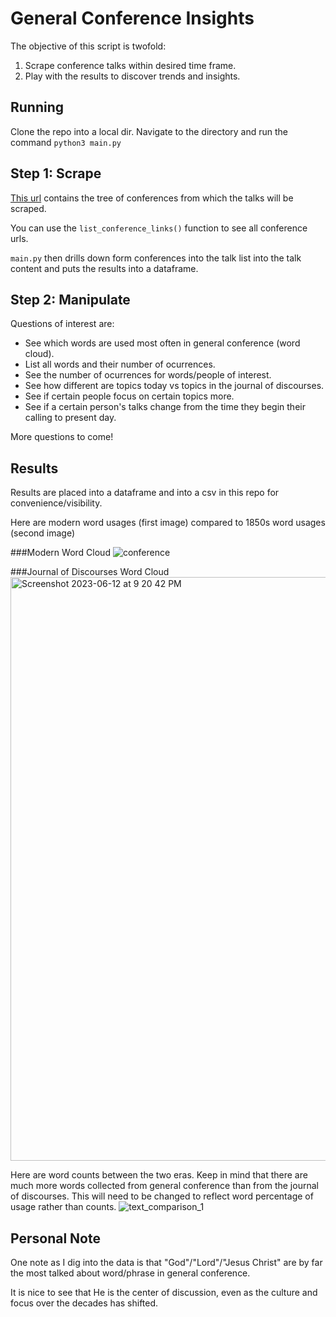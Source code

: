 # General Conference Insights
The objective of this script is twofold:
1. Scrape conference talks within desired time frame.
2. Play with the results to discover trends and insights.

## Running
Clone the repo into a local dir. Navigate to the directory and run the command `python3 main.py`

## Step 1: Scrape
[This url](https://www.churchofjesuschrist.org/study/general-conference?lang=eng) contains the tree of conferences from which the talks will be scraped. 

You can use the `list_conference_links()` function to see all conference urls.

`main.py` then drills down form conferences into the talk list into the talk content and puts the results into a dataframe.

## Step 2: Manipulate
Questions of interest are:
- See which words are used most often in general conference (word cloud).
- List all words and their number of ocurrences.
- See the number of ocurrences for words/people of interest.
- See how different are topics today vs topics in the journal of discourses.
- See if certain people focus on certain topics more.
- See if a certain person's talks change from the time they begin their calling to present day.

More questions to come!

## Results
Results are placed into a dataframe and into a csv in this repo for convenience/visibility.

Here are modern word usages (first image) compared to 1850s word usages (second image)

###Modern Word Cloud
![conference](https://github.com/crunchmasterdeluxe/general_conference/assets/83776204/a3eee3fc-dacd-400c-aacd-231fe670c1c9)

###Journal of Discourses Word Cloud
<img width="934" alt="Screenshot 2023-06-12 at 9 20 42 PM" src="https://github.com/crunchmasterdeluxe/general_conference/assets/83776204/80616b5a-4040-4459-895a-4f233f49d7c2">


Here are word counts between the two eras. Keep in mind that there are much more words collected from general conference than from the journal of discourses. This will need to be changed to reflect word percentage of usage rather than counts.
![text_comparison_1](https://github.com/crunchmasterdeluxe/general_conference/assets/83776204/9335fe3a-e18b-472d-b233-e2e28f589896)



## Personal Note

One note as I dig into the data is that "God"/"Lord"/"Jesus Christ" are by far the most talked about word/phrase in general conference.

It is nice to see that He is the center of discussion, even as the culture and focus over the decades has shifted.
